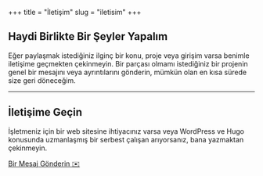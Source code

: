 +++
title = "İletişim"
slug = "iletisim"
+++

<div class="container">
<div class="row">
<div class="col-12 text-center">
       <h2 class="section-title mb-3">Haydi Birlikte Bir Şeyler Yapalım</h2>
</div>
</div>
<div class="row mb-3">
<div class="col-12 text-center">
<p class="section-title">Eğer paylaşmak istediğiniz ilginç bir konu, proje veya girişim varsa benimle iletişime geçmekten çekinmeyin.
Bir parçası olmamı istediğiniz bir projenin genel bir mesajını veya ayrıntılarını gönderin, mümkün olan en kısa sürede size geri döneceğim.</p>
<hr/>
</div>
</div>

<div class="row justify-content-center mb-3">
<div class="col-lg-12">
<div class="p-5 bg-light">
          <h2 class="h4 text-black mb-3">İletişime Geçin</h2>
<div class="row align-items-center">
<div class="col-lg-8 text-left">

İşletmeniz için bir web sitesine ihtiyacınız varsa veya WordPress ve Hugo konusunda uzmanlaşmış bir serbest çalışan arıyorsanız, bana yazmaktan çekinmeyin.

</div>
<div class="col-lg-4 text-center">

<a href="mailto:alperor@gmail.com?cc=alper@eorus.com&subject=Contact From Eorus Website" class="btn btn-primary mr-2 mt-3 mb-5">Bir Mesaj Gönderin ✉️</a>
</div>
</div>
</div>
</div>
</div>
</div>
